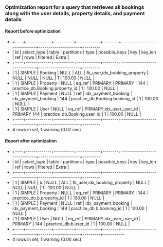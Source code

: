 ### Optimization report for a query that retrieves all bookings along with the user details, property details, and payment details

#### Report before optimization

- +----+-------------+----------+------------+--------+------------------------------+---------------------+---------
- | id | select_type | table | partitions | type | possible_keys | key | key_len | ref | rows | filtered | Extra |
- +----+-------------+----------+------------+--------+------------------------------+---------------------+---------
- |  1 | SIMPLE | Booking  | NULL | ALL | fk_user,idx_booking_property | NULL | NULL | NULL | 1 | 100.00 | NULL |
- |  1 | SIMPLE | Property | NULL | eq_ref | PRIMARY | PRIMARY | 144 | practice_db.Booking.property_id | 1 | 100.00 | NULL |
- |  1 | SIMPLE | Payment  | NULL | ref | idx_payment_booking | idx_payment_booking | 144 | practice_db.Booking.booking_id | 1 | 100.00 | NULL |
- |  1 | SIMPLE | User | NULL | eq_ref | PRIMARY,idx_user_user_id | PRIMARY  144 | practice_db.Booking.user_id | 1 | 100.00 | NULL |
- +----+-------------+----------+------------+--------+------------------------------+---------------------+---------
- 4 rows in set, 1 warning (0.07 sec)

#### Report after optimization

- +----+-------------+----------+------------+--------+------------------------------+---------------------+---------
- | id | select_type | table | partitions | type | possible_keys | key | key_len | ref | rows | filtered | Extra |
- +----+-------------+----------+------------+--------+------------------------------+---------------------+---------
- |  1 | SIMPLE | b | NULL | ALL | fk_user,idx_booking_property | NULL | NULL | NULL | 1 | 100.00 | NULL  |
- |  1 | SIMPLE  | Property | NULL | eq_ref | PRIMARY | PRIMARY | 144 | practice_db.b.property_id | 1 | 100.00 | NULL  |
- |  1 | SIMPLE | Payment  | NULL | ref | idx_payment_booking | idx_payment_booking | 144 | practice_db.b.booking_id | 1 | 100.00 | NULL |
- |  1 | SIMPLE | User | NULL | eq_ref | PRIMARY,idx_user_user_id | PRIMARY | 144 | practice_db.b.user_id | 1 | 100.00 | NULL  |
- +----+-------------+----------+------------+--------+------------------------------+---------------------+---------+-----------
- 4 rows in set, 1 warning (0.00 sec)
